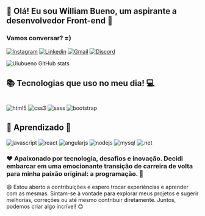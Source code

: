 ## 👋 Olá! Eu sou William Bueno, um aspirante a desenvolvedor Front-end 👋

### Vamos conversar? =)

[![Instagram](https://img.shields.io/badge/Instagram-E4405F?style=for-the-badge&logo=instagram&logoColor=white)](https://www.instagram.com/will_bueno3)
[![Linkedin](https://img.shields.io/badge/LinkedIn-0077B5?style=for-the-badge&logo=linkedin&logoColor=white)](https://www.linkedin.com/in/william-bueno-peixoto/)
[![Gmail](https://img.shields.io/badge/Gmail-D14836?style=for-the-badge&logo=gmail&logoColor=white)](mailto:contatowillbuenoo@gmail.com)
[![Discord](https://img.shields.io/badge/Discord-7289DA?style=for-the-badge&logo=discord&logoColor=white)](https://discord.gg/2G3QM5YmHW)

![Uiubueno GitHub stats](https://github-readme-stats.vercel.app/api?username=uiubueno&show_icons=true&theme=synthwave)

## 📚 Tecnologias que uso no meu dia! 💻

<div style="display: inline_block"><br/>
  <img align="center" alt="html5" src="https://img.shields.io/badge/HTML5-E34F26?style=for-the-badge&logo=html5&logoColor=white" />
    <img align="center" alt="css3" src="https://img.shields.io/badge/CSS3-1572B6?style=for-the-badge&logo=css3&logoColor=white" />
  <img align="center" alt="sass" src="https://img.shields.io/badge/Sass-CC6699?style=for-the-badge&logo=sass&logoColor=white" />
  <img align="center" alt="bootstrap" src="https://img.shields.io/badge/Bootstrap-563D7C?style=for-the-badge&logo=bootstrap&logoColor=white" />
</div>

## 🔨  Aprendizado 👷

<div>
      <img align="center" alt="javascript" src="https://img.shields.io/badge/JavaScript-F7DF1E?style=for-the-badge&logo=javascript&logoColor=black" />
    <img align="center" alt="react" src="https://img.shields.io/badge/React-20232A?style=for-the-badge&logo=react&logoColor=61DAFB" />
        <img align="center" alt="angularjs" src="https://img.shields.io/badge/AngularJS-E23237?style=for-the-badge&logo=angularjs&logoColor=white" />
        <img align="center" alt="nodejs" src="https://img.shields.io/badge/Node.js-43853D?style=for-the-badge&logo=node.js&logoColor=white" />
              <img align="center" alt="mysql" src="https://img.shields.io/badge/MySQL-00000F?style=for-the-badge&logo=mysql&logoColor=white" />
              <img align="center" alt=".net" src="https://img.shields.io/badge/.NET-5C2D91?style=for-the-badge&logo=.net&logoColor=white" />
  
</div>


### ♥️  Apaixonado por tecnologia, desafios e inovação. Decidi embarcar em uma emocionante transição de carreira de volta para minha paixão original: a programação. 👾

😄 Estou aberto a contribuições e espero trocar experiências e aprender com as mesmas. Sintam-se à vontade para explorar meus projetos e sugerir melhorias, correções ou até mesmo contribuir diretamente. Juntos, podemos criar algo incrível! 😊
